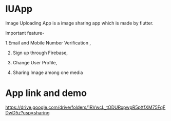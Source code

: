 # IUApp
Image Uploading App is a image sharing app which is made by flutter.

Important feature-

1.Email and Mobile Number Verification ,

2. Sign up through Firebase,

3. Change User Profile,

4. Sharing Image among one media

# App link and demo
https://drive.google.com/drive/folders/1RVwcL_tODURxpwpR5pXfXM75FqFDwD5z?usp=sharing
